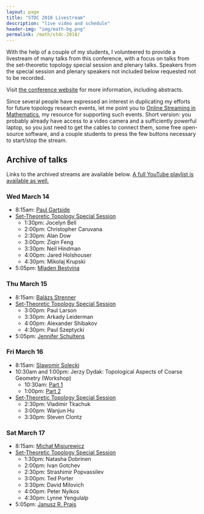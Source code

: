 ```yaml
---
layout: page
title: "STDC 2018 Livestream"
description: "live video and schedule"
header-img: "img/math-bg.png"
permalink: /math/stdc-2018/
---
```


With the help of a couple of my students, I volunteered to provide a livestream of many talks from
this conference, with a focus on talks from the set-theoretic topology
special session and plenary talks. Speakers from the special session and plenary speakers
not included below requested not to be recorded.

Visit [the conference website](http://www.auburn.edu/~kuperkm/STDC2018/) for more information, including abstracts.

Since several people have expressed an interest in duplicating my efforts for future
topology research events, let me point you to [Online Streaming in Mathematics](/math/osm/),
my resource for supporting such events. Short version: you probably already have access to
a video camera and a sufficiently powerful laptop, so you just need to get the cables to connect
them, some free open-source software, and a couple students to press the few buttons necessary
to start/stop the stream.

## Archive of talks

Links to the archived streams are available below.
[A full YouTube playlist is available as well.](https://www.youtube.com/playlist?list=PLa0unNfNyN7uaOa8EccgsvN1Q9bjJv3K9)

### Wed March 14

- 8:15am: [Paul Gartside](https://youtu.be/-vG5j16Doco)
- [Set-Theoretic Topology Special Session](https://youtu.be/x2WW5Ivyvh8)
	- 1:30pm: Jocelyn Bell
	- 2:00pm: Christopher Caruvana
	- 2:30pm: Alan Dow
	- 3:00pm: Ziqin Feng
	- 3:30pm: Neil Hindman
	- 4:00pm: Jared Holshouser
	- 4:30pm: Mikolaj Krupski 
- 5:05pm: [Mladen Bestvina](https://youtu.be/W1rvq1kQOos)

### Thu March 15

- 8:15am: [Balázs Strenner](https://youtu.be/hJChnpHOsmM)
- [Set-Theoretic Topology Special Session](https://youtu.be/6riBB2nXYIs)
	- 3:00pm: Paul Larson
	- 3:30pm: Arkady Leiderman
	- 4:00pm: Alexander Shibakov
	- 4:30pm: Paul Szeptycki
- 5:05pm: [Jennifer Schultens](https://youtu.be/oG1YCezl1Ek)

### Fri March 16

- 8:15am: [Slawomir Solecki](https://youtu.be/pi9nN4OjbzQ)
- 10:30am and 1:00pm: Jerzy Dydak: Topological Aspects of Coarse Geometry (Workshop)
	- 10:30am: [Part 1](https://youtu.be/cgqXHbc81Rg)
	- 1:00pm: [Part 2](https://youtu.be/m6MZ40fbhyI)
- [Set-Theoretic Topology Special Session](https://youtu.be/iuNZWllVDKg)
	- 2:30pm: Vladimir Tkachuk
	- 3:00pm: Wanjun Hu
	- 3:30pm: Steven Clontz

### Sat March 17

- 8:15am: [Michał Misiurewicz](https://youtu.be/a1NqnDM-Q4g)
- [Set-Theoretic Topology Special Session](https://youtu.be/TZvMdZN_Yvg)
	- 1:30pm: Natasha Dobrinen
	- 2:00pm: Ivan Gotchev
	- 2:30pm: Strashimir Popvassilev
	- 3:00pm: Ted Porter
	- 3:30pm: David Milovich
	- 4:00pm: Peter Nyikos
	- 4:30pm: Lynne Yengulalp 
- 5:05pm: [Janusz R. Prajs](https://youtu.be/8SDjN8QGaNU)
